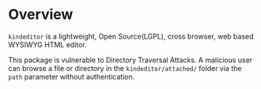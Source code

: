 # Overview

`kindeditor` is a lightweight, Open Source(LGPL), cross browser, web based WYSIWYG HTML editor.

This package is vulnerable to Directory Traversal Attacks. A malicious user can browse a file or directory in the `kindeditor/attached/` folder via the `path` parameter without authentication.
